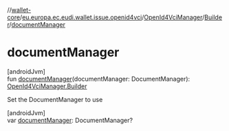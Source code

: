 //[wallet-core](../../../../index.md)/[eu.europa.ec.eudi.wallet.issue.openid4vci](../../index.md)/[OpenId4VciManager](../index.md)/[Builder](index.md)/[documentManager](document-manager.md)

# documentManager

[androidJvm]\
fun [documentManager](document-manager.md)(documentManager: DocumentManager): [OpenId4VciManager.Builder](index.md)

Set the DocumentManager to use

[androidJvm]\
var [documentManager](document-manager.md): DocumentManager?
